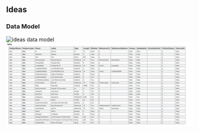## Ideas

### Data Model
![ideas data model](https://mohan-chinnappan-n.github.io/sfdc/fs-cloud/img/Idea.svg)
![ideas data model table](img/ideas-1.png)
